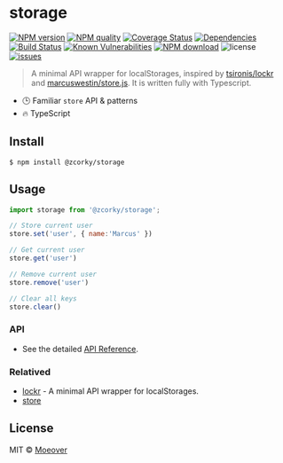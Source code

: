 # storage

[![NPM version](https://img.shields.io/npm/v/@zcorky/storage.svg?style=flat)](https://www.npmjs.com/package/@zcorky/storage)
[![NPM quality](http://npm.packagequality.com/shield/%40zcorky%2Fstorage.svg)](http://packagequality.com/#?package=@zcorky/storage)
[![Coverage Status](https://codecov.io/gh/zcorky/storage/branch/master/graph/badge.svg)](https://codecov.io/gh/zcorky/storage)
[![Dependencies](https://img.shields.io/david/zcorky/storage.svg?style=flat-square)](https://david-dm.org/zcorky/storage)
[![Build Status](https://travis-ci.com/zcorky/storage.svg?branch=master)](https://travis-ci.com/zcorky/storage)
[![Known Vulnerabilities](https://snyk.io/test/npm/@zcorky/storage/badge.svg?style=flat-square)](https://snyk.io/test/npm/@zcorky/storage)
[![NPM download](https://img.shields.io/npm/dm/@zcorky/storage.svg?style=flat-square)](https://www.npmjs.com/package/@zcorky/storage)
![license](https://img.shields.io/github/license/zcorky/storage.svg)
[![issues](https://img.shields.io/github/issues/zcorky/storage.svg)](https://github.com/zcorky/storage/issues)

> A minimal API wrapper for localStorages, inspired by [tsironis/lockr](https://github.com/tsironis/lockr) and [marcuswestin/store.js](https://github.com/marcuswestin/store.js). It is written fully with Typescript.

* 🕒 Familiar `store` API & patterns
* 🔥 TypeScript

## Install

```
$ npm install @zcorky/storage
```

## Usage


```js
import storage from '@zcorky/storage';

// Store current user
store.set('user', { name:'Marcus' })

// Get current user
store.get('user')

// Remove current user
store.remove('user')

// Clear all keys
store.clear()
```

### API
* See the detailed [API Reference](./docs).

### Relatived
* [lockr]([https://github.com/iamkun/dayjs](https://github.com/tsironis/lockr)) -  A minimal API wrapper for localStorages.
* [store](https://github.com/marcuswestin/store.js)

## License

MIT © [Moeover](https://moeover.com)
